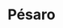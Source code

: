 ---
title: Pésaro
date: 
draft: false

# descripcion
description : Aro de plata con piedra cubic

materials: Plata 925

color: Multicolor

dimensions: 2,5cm

code: 01-16-0334

type: "Aros"

categories: []

price: $10.550,00

price_eftvo: $8.970,00

# Images
# first image will be shown in the product page
images:
  # - image: "images/path_to_image"
  # La ubicacion de las imagenes es imagenes/Aros/Aros.Cubic/01-16-0334-pesaro
  - image: "./images/aros/cubic/01-16-0334-argolla-doble-multicolor_a.JPG"
  - image: "./images/aros/cubic/01-16-0334-argolla-doble-multicolor_b.JPG"
---